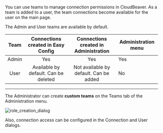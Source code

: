 You can use teams to manage connection permissions in CloudBeaver. As a team is added to a user, the team connections become available for the user on the main page. 

The Admin and User teams are available by default.

|  Team |   Connections created in Easy Config |  Connections created in Administration   | Administration menu |
|:-----:|:------------------------------------:|:----------------------------------------:|---------------------|
| Admin | Yes                                  | Yes                                      |         Yes         |
|  User | Available by default. Can be deleted | Not available by default. Can be added   |          No         |


---
The Administrator can create **custom teams** on the Teams tab of the Administration menu.

![role_creation_dialog](https://github.com/dbeaver/cloudbeaver/wiki/images/administration/access_management/role_creation_dialog.png)

Also, connection access can be configured in the Connection and User dialogs.